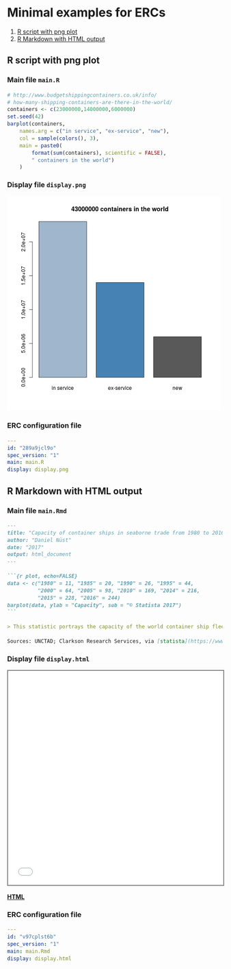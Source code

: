 # Minimal examples for ERCs

1. [R script with png plot](#r-script-with-png-plot)
1. [R Markdown with HTML output](#r-markdown-with-html-output)

## R script with png plot

### Main file `main.R`

```R
# http://www.budgetshippingcontainers.co.uk/info/
# how-many-shipping-containers-are-there-in-the-world/
containers <- c(23000000,14000000,6000000)
set.seed(42)
barplot(containers,
    names.arg = c("in service", "ex-service", "new"),
    col = sample(colors(), 3),
    main = paste0(
        format(sum(containers), scientific = FALSE),
        " containers in the world")
    )
```

### Display file `display.png`

![Minimal ERC example display.png](/img/minimal/display.png)

### ERC configuration file

```yml
---
id: "289a9jcl9o"
spec_version: "1"
main: main.R
display: display.png
```


## R Markdown with HTML output

### Main file `main.Rmd`

````markdown
---
title: "Capacity of container ships in seaborne trade from 1980 to 2016 (in million dwt)*"
author: "Daniel Nüst"
date: "2017"
output: html_document
---

```{r plot, echo=FALSE}
data <- c("1980" = 11, "1985" = 20, "1990" = 26, "1995" = 44,
          "2000" = 64, "2005" = 98, "2010" = 169, "2014" = 216,
          "2015" = 228, "2016" = 244)
barplot(data, ylab = "Capacity", sub = "© Statista 2017")
```

> This statistic portrays the capacity of the world container ship fleet from 1980 through 2016. In 2016, the world merchant container ship fleet had a capacity of around 244 million metric tons deadweight. As of January 2016, there were 5,239 container ships in the world's merchant fleet ([source](https://www.statista.com/statistics/264024/number-of-merchant-ships-worldwide-by-type/)).

Sources: UNCTAD; Clarkson Research Services, via [statista](https://www.statista.com/statistics/267603/capacity-of-container-ships-in-the-global-seaborne-trade/).
````

### Display file `display.html`

<iframe src="../../img/minimal/seaborne-trade.html" width="100%" height="500" style="border: 2px solid grey;"></iframe>

**[HTML](../../img/minimal/seaborne-trade.html)**

### ERC configuration file

```yml
---
id: "v97cplst6b"
spec_version: "1"
main: main.Rmd
display: display.html
```